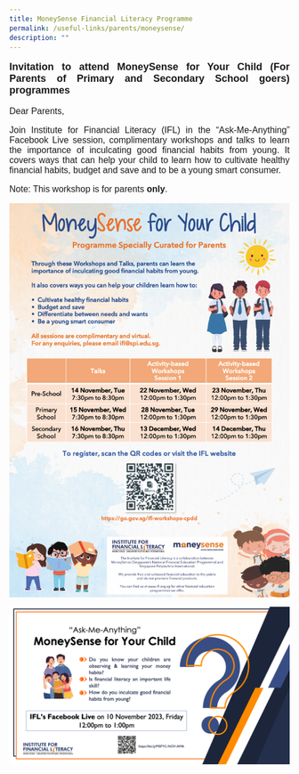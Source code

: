 ```yaml
---
title: MoneySense Financial Literacy Programme
permalink: /useful-links/parents/moneysense/
description: ""
---
```

<p style="font-family:arial; font-size:18px; font-weight:bold; text-align:justify">Invitation to attend MoneySense for Your Child (For Parents of Primary and Secondary School goers) programmes</p>

<p style="font-family:arial; font-size:16px">Dear Parents,</p> 
<p style="font-family:arial; text-align:justify; font-size:16px">Join Institute for Financial Literacy (IFL) in the “Ask-Me-Anything” Facebook Live session, complimentary workshops and talks to learn the importance of inculcating good financial habits from young. It covers ways that can help your child to learn how to cultivate healthy financial habits, budget and save and to be a young smart consumer.</p>
<p style="font-family:arial; font-size:16px">Note: This workshop is for parents <b>only</b>.</p>

![](/images/Photos/msfyc_edm.png)

![](/images/Photos/ama%20_edm%20_10%20nov%202023.png)